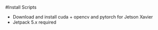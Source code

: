 #Install Scripts

- Download and install cuda + opencv and pytorch for Jetson Xavier 
- Jetpack 5.x required

